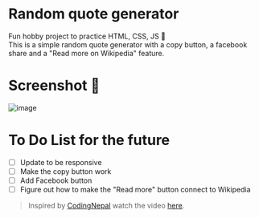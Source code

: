 # Random quote generator
Fun hobby project to practice HTML, CSS, JS 🥰 <br/>
This is a simple random quote generator with a copy button, a facebook share and a "Read more on Wikipedia" feature.

# Screenshot 🎢

![image](https://user-images.githubusercontent.com/122805112/225302632-378cbd3f-6f6a-413d-84b2-300ff1ef9825.png)


# To Do List for the future

- [ ] Update to be responsive
- [ ] Make the copy button work
- [ ] Add Facebook button
- [ ] Figure out how to make the "Read more" button connect to Wikipedia

> Inspired by [CodingNepal](https://www.codingnepalweb.com/) watch the video [here](https://www.youtube.com/watch?v=I0v9ZOY3_0k&t=2s&ab_channel=CodingNepal).
